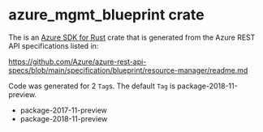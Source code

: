 # azure_mgmt_blueprint crate

The is an [Azure SDK for Rust](https://github.com/Azure/azure-sdk-for-rust) crate that is generated from the Azure REST API specifications listed in:

https://github.com/Azure/azure-rest-api-specs/blob/main/specification/blueprint/resource-manager/readme.md

Code was generated for 2 `Tag`s. The default `Tag` is package-2018-11-preview.


- package-2017-11-preview
- package-2018-11-preview